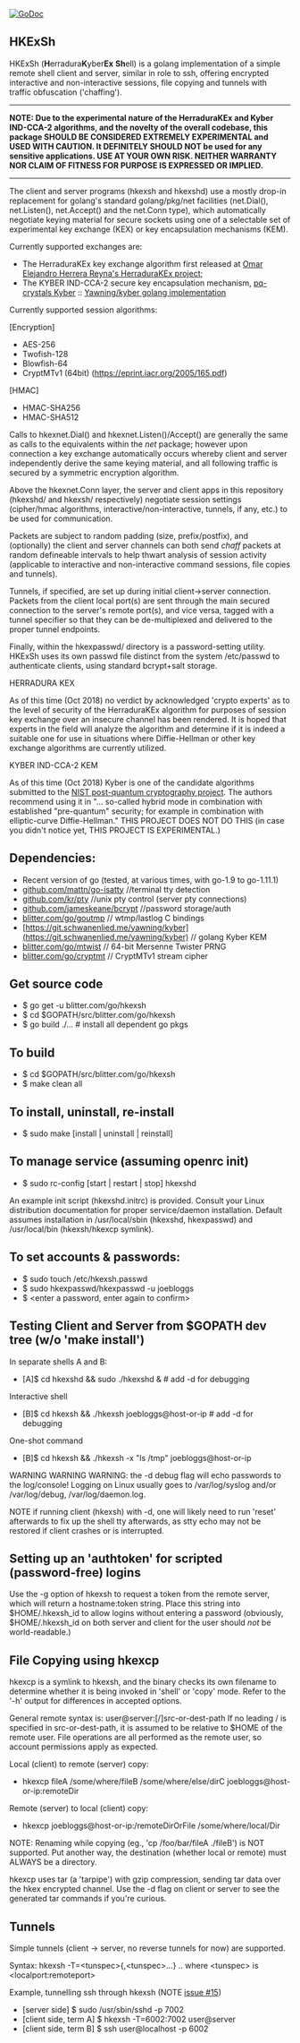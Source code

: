 [![GoDoc](https://godoc.org/blitter.com/go/hkexsh?status.svg)](https://godoc.org/blitter.com/go/hkexsh)


HKExSh
--

HKExSh (**H**erradura**K**yber**Ex** **Sh**ell) is a golang implementation of a simple
remote shell client and server, similar in role to ssh, offering
encrypted interactive and non-interactive sessions, file copying and tunnels with traffic obfuscation ('chaffing').

***

**NOTE: Due to the experimental nature of the HerraduraKEx and Kyber IND-CCA-2 algorithms, and the novelty of the overall codebase, this package SHOULD BE CONSIDERED EXTREMELY EXPERIMENTAL and USED WITH CAUTION. It DEFINITELY SHOULD NOT be used for any sensitive applications. USE AT YOUR OWN RISK. NEITHER WARRANTY NOR CLAIM OF FITNESS FOR PURPOSE IS EXPRESSED OR IMPLIED.**

***

The client and server programs (hkexsh and hkexshd) use a mostly drop-in
replacement for golang's standard golang/pkg/net facilities (net.Dial(), net.Listen(), net.Accept()
and the net.Conn type), which automatically negotiate keying material for
secure sockets using one of a selectable set of experimental key exchange (KEX) or
key encapsulation mechanisms (KEM).

Currently supported exchanges are:

* The HerraduraKEx key exchange algorithm first released at
[Omar Elejandro Herrera Reyna's HerraduraKEx project](http://github.com/Caume/HerraduraKEx);
* The KYBER IND-CCA-2 secure key encapsulation mechanism, [pq-crystals Kyber](https://pq-crystals.org/kyber/)  :: [Yawning/kyber golang implementation](https://git.schwanenlied.me/yawning/kyber)

Currently supported session algorithms:

[Encryption]
* AES-256
* Twofish-128
* Blowfish-64
* CryptMTv1 (64bit) (https://eprint.iacr.org/2005/165.pdf)

[HMAC]
* HMAC-SHA256
* HMAC-SHA512


Calls to hkexnet.Dial() and hkexnet.Listen()/Accept() are generally the same as calls to the equivalents within the _net_ package; however upon connection a key exchange automatically occurs whereby client and server independently derive the same keying material, and all following traffic is secured by a symmetric encryption algorithm.

Above the hkexnet.Conn layer, the server and client apps in this repository (hkexshd/ and hkexsh/ respectively) negotiate session settings (cipher/hmac algorithms, interactive/non-interactive, tunnels, if any, etc.) to be used for communication.

Packets are subject to random padding (size, prefix/postfix), and (optionally) the client and server
channels can both send _chaff_ packets at random defineable intervals to help thwart analysis of session activity (applicable to interactive and non-interactive command sessions, file copies and tunnels).

Tunnels, if specified, are set up during initial client->server connection. Packets from the client local port(s) are sent through the main secured connection to the server's remote port(s), and vice versa, tagged with a tunnel specifier so that they can be de-multiplexed and delivered to the proper tunnel endpoints.

Finally, within the hkexpasswd/ directory is a password-setting utility. HKExSh uses its own passwd file distinct from the system /etc/passwd to authenticate clients, using standard bcrypt+salt storage.


HERRADURA KEX

As of this time (Oct 2018) no verdict by acknowledged 'crypto experts' as to
the level of security of the HerraduraKEx algorithm for purposes of session
key exchange over an insecure channel has been rendered.
It is hoped that experts in the field will analyze the algorithm and
determine if it is indeed a suitable one for use in situations where
Diffie-Hellman or other key exchange algorithms are currently utilized.

KYBER IND-CCA-2 KEM

As of this time (Oct 2018) Kyber is one of the candidate algorithms submitted to the [NIST post-quantum cryptography project](https://csrc.nist.gov/Projects/Post-Quantum-Cryptography). The authors recommend using it in "... so-called hybrid mode in combination with established "pre-quantum" security; for example in combination with elliptic-curve Diffie-Hellman." THIS PROJECT DOES NOT DO THIS (in case you didn't notice yet, THIS PROJECT IS EXPERIMENTAL.)

Dependencies:
--
* Recent version of go (tested, at various times, with go-1.9 to go-1.11.1)
* [github.com/mattn/go-isatty](http://github.com/mattn/go-isatty) //terminal tty detection
* [github.com/kr/pty](http://github.com/kr/pty) //unix pty control (server pty connections)
* [github.com/jameskeane/bcrypt](http://github.com/jameskeane/bcrypt) //password storage/auth
* [blitter.com/go/goutmp](https://gogs.blitter.com/RLabs/goutmp) // wtmp/lastlog C bindings
* [https://git.schwanenlied.me/yawning/kyber](https://git.schwanenlied.me/yawning/kyber) // golang Kyber KEM
* [blitter.com/go/mtwist](https://gogs.blitter.com/RLabs/mtwist) // 64-bit Mersenne Twister PRNG
* [blitter.com/go/cryptmt](https://gogs.blitter.com/RLabs/cryptmt) // CryptMTv1 stream cipher

Get source code
--
* $ go get -u blitter.com/go/hkexsh
* $ cd $GOPATH/src/blitter.com/go/hkexsh
* $ go build ./... # install all dependent go pkgs


To build
--
* $ cd $GOPATH/src/blitter.com/go/hkexsh
* $ make clean all

To install, uninstall, re-install
--
* $ sudo make [install | uninstall | reinstall]

To manage service (assuming openrc init)
--
* $ sudo rc-config [start | restart | stop] hkexshd


An example init script (hkexshd.initrc) is provided. Consult your Linux distribution documentation for proper service/daemon installation. Default assumes installation in /usr/local/sbin (hkexshd, hkexpasswd) and /usr/local/bin (hkexsh/hkexcp symlink).


To set accounts & passwords:
--
* $ sudo touch /etc/hkexsh.passwd
* $ sudo hkexpasswd/hkexpasswd -u joebloggs
* $ &lt;enter a password, enter again to confirm&gt;


Testing Client and Server from $GOPATH dev tree (w/o 'make install')
--
In separate shells A and B:
* [A]$ cd hkexshd && sudo ./hkexshd &  # add -d for debugging

Interactive shell
* [B]$ cd hkexsh && ./hkexsh joebloggs@host-or-ip # add -d for debugging

One-shot command
* [B]$ cd hkexsh && ./hkexsh -x "ls /tmp" joebloggs@host-or-ip

WARNING WARNING WARNING: the -d debug flag will echo passwords to the log/console!
Logging on Linux usually goes to /var/log/syslog and/or /var/log/debug, /var/log/daemon.log.

NOTE if running client (hkexsh) with -d, one will likely need to run 'reset' afterwards
to fix up the shell tty afterwards, as stty echo may not be restored if client crashes
or is interrupted.

Setting up an 'authtoken' for scripted (password-free) logins
--
Use the -g option of hkexsh to request a token from the remote server, which will return a
hostname:token string. Place this string into $HOME/.hkexsh_id to allow logins without
entering a password (obviously, $HOME/.hkexsh_id on both server and client for the user
should *not* be world-readable.)

File Copying using hkexcp
--
hkexcp is a symlink to hkexsh, and the binary checks its own filename to determine whether
it is being invoked in 'shell' or 'copy' mode. Refer to the '-h' output for differences in
accepted options.

General remote syntax is: user@server:[/]src-or-dest-path
If no leading / is specified in src-or-dest-path, it is assumed to be relative to $HOME of the
remote user. File operations are all performed as the remote user, so account permissions apply
as expected.

Local (client) to remote (server) copy:
* hkexcp fileA /some/where/fileB /some/where/else/dirC joebloggs@host-or-ip:remoteDir

Remote (server) to local (client) copy:
* hkexcp joebloggs@host-or-ip:/remoteDirOrFile /some/where/local/Dir

NOTE: Renaming while copying (eg., 'cp /foo/bar/fileA ./fileB') is NOT supported. Put another way, the destination (whether local or remote) must ALWAYS be a directory.

hkexcp uses tar (a 'tarpipe') with gzip compression, sending tar data over the hkex encrypted channel. Use the -d flag on client or server to see the generated tar commands if you're curious.

Tunnels
--
Simple tunnels (client -> server, no reverse tunnels for now) are supported.

Syntax: hkexsh -T=&lt;tunspec&gt;{,&lt;tunspec&gt;...}
.. where &lt;tunspec&gt; is &lt;localport:remoteport&gt;

Example, tunnelling ssh through hkexsh (NOTE [issue #15](https://blitter.com:3000/RLabs/hkexsh/issues/15))

* [server side] $ sudo /usr/sbin/sshd -p 7002
* [client side, term A] $ hkexsh -T=6002:7002 user@server
* [client side, term B] $ ssh user@localhost -p 6002
